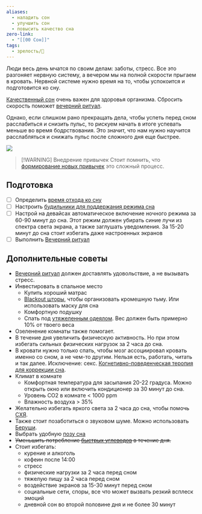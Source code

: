 ```yaml
---
aliases:
  - наладить сон
  - улучшить сон
  - повысить качество сна
zero-link:
  - "[[00 Сон]]"
tags:
  - зрелость/🌿
---
```

Люди весь день мчатся по своим делам: заботы, стресс. Все это разгоняет нервную систему, а вечером мы на полной скорости прыгаем в кровать. Нервной системе нужно время на то, чтобы успокоится и подготовится ко сну. 

[Качественный сон](Качественный%20сон.md) очень важен для здоровья организма. Сбросить скорость поможет [вечерний ритуал](Как%20наладить%20сон?.md).

Однако, если слишком рано прекращать дела, чтобы успеть перед сном расслабиться и снизить пульс, то рискуем начать в итоге успевать меньше во время бодрствования. Это значит, что нам нужно научится расслабляться и снижать пульс после сложного дня еще быстрее.

![](IMG_ED6AFB5D3567-1.jpeg)

> [!WARNING] Внедрение привычек
> Стоит помнить, что [формирование новых привычек](knowledge/productivity/Формирование%20новых%20привычек.md) это сложный процесс.
## Подготовка
- [ ] Определить [время отхода ко сну](Время%20отхода%20ко%20сну.md)
- [ ] Настроить [будильники для поддержания режима сна](Будильники%20для%20поддержания%20режима%20сна.md)
- [ ] Настрой на девайсах автоматическое включение ночного режима за 60-90 минут до сна. Этот режим должен убирать синие лучи из спектра света экрана, а также заглушать уведомления. За 15-20 минут до сна стоит избегать даже настроенных экранов
- [ ] Выполнить [Вечерний ритуал](Вечерний%20ритуал.md)
## Дополнительные советы
- [Вечерний ритуал](Вечерний%20ритуал.md) должен доставлять удовольствие, а не вызывать стресс.
- Инвестировать в спальное место
	- Купить хороший матрас
	- [Blackout шторы](Blackout%20шторы.md), чтобы организовать кромешную тьму. Или использовать маску для сна
	- Комфортную подушку
	- Спать под [утяжеленным одеялом](Утяжеленное%20одеяло.md). Вес должен быть примерно 10% от твоего веса
- Озеленение комнаты также помогает.
- В течение дня увеличить физическую активность. Но при этом избегать сильных физических нагрузок за 2 часа до сна.
- В кровати нужно только спать, чтобы мозг ассоциировал кровать именно со сном, а не чем-то другим. Нельзя есть, работать, читать и так далее. Исключение: секс. [Когнетивно-поведенческая теропия для коррекции сна](knowledge/health/other/Когнетивно-поведенческая%20теропия%20для%20коррекции%20сна.md#^56b21c).
- Климат в комнате
	- Комфортная температура для засыпания 20-22 градуса. Можно открыть окно или включить кондиционер за 30 минут до сна.
	- Уровень CO2 в комнате < 1000 ppm
	- Влажность воздуха > 35%
- Желательно избегать яркого света за 2 часа до сна, чтобы помочь [СХЯ](Супрахиазматическое%20ядро.md).
- Также стоит позаботиться о звуковом шуме. Можно использовать [Беруши](Беруши.md).
- Выбрать удобную [позу сна](Поза%20сна.md)
- ~~Уменьшить потребление [быстрых углеводов](Быстрые%20углеводы.md) в течение дня.~~
- Стоит избегать:
	- курение и алкоголь
	- кофеин после 14:00
	- стресс
	- физические нагрузки за 2 часа перед сном
	- тяжелую пищу за 2 часа перед сном
	- воздействие экранов за 15-30 минут перед сном
	- социальные сети, споры, все что может вызвать резкий всплеск эмоций
	- дневной сон во второй половине дня и не более 30 минут